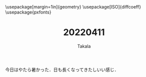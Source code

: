﻿---
title: 20220411
yesterday: 20220410
tomorrow: 20220412
days: 836
author: Takala
header-includes:
  - \usepackage[margin=1in]{geometry}
  - \usepackage[ISO]{diffcoeff}
  - \usepackage{pxfonts}
---


今日はやたら暑かった．日も長くなってきたしいい感じ．

